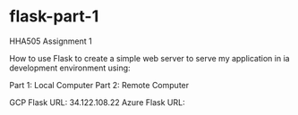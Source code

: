 # flask-part-1
HHA505 Assignment 1

How to use Flask to create a simple web server to serve my application in ia development environment using: 

Part 1: Local Computer
Part 2: Remote Computer

GCP Flask URL: 34.122.108.22
Azure Flask URL: